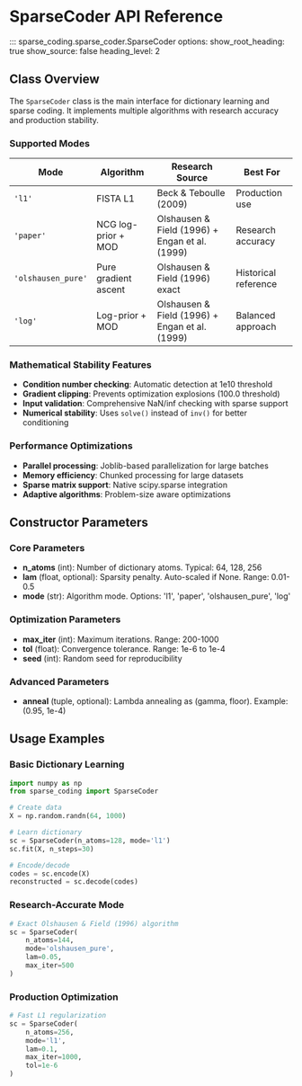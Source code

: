 # SparseCoder API Reference

::: sparse_coding.sparse_coder.SparseCoder
    options:
      show_root_heading: true
      show_source: false
      heading_level: 2

## Class Overview

The `SparseCoder` class is the main interface for dictionary learning and sparse coding. It implements multiple algorithms with research accuracy and production stability.

### Supported Modes

| Mode | Algorithm | Research Source | Best For |
|------|-----------|----------------|----------|
| `'l1'` | FISTA L1 | Beck & Teboulle (2009) | Production use |
| `'paper'` | NCG log-prior + MOD | Olshausen & Field (1996) + Engan et al. (1999) | Research accuracy |
| `'olshausen_pure'` | Pure gradient ascent | Olshausen & Field (1996) exact | Historical reference |
| `'log'` | Log-prior + MOD | Olshausen & Field (1996) + Engan et al. (1999) | Balanced approach |

### Mathematical Stability Features

- **Condition number checking**: Automatic detection at 1e10 threshold
- **Gradient clipping**: Prevents optimization explosions (100.0 threshold)
- **Input validation**: Comprehensive NaN/inf checking with sparse support
- **Numerical stability**: Uses `solve()` instead of `inv()` for better conditioning

### Performance Optimizations

- **Parallel processing**: Joblib-based parallelization for large batches
- **Memory efficiency**: Chunked processing for large datasets  
- **Sparse matrix support**: Native scipy.sparse integration
- **Adaptive algorithms**: Problem-size aware optimizations

## Constructor Parameters

### Core Parameters

- **n_atoms** (int): Number of dictionary atoms. Typical: 64, 128, 256
- **lam** (float, optional): Sparsity penalty. Auto-scaled if None. Range: 0.01-0.5
- **mode** (str): Algorithm mode. Options: 'l1', 'paper', 'olshausen_pure', 'log'

### Optimization Parameters

- **max_iter** (int): Maximum iterations. Range: 200-1000
- **tol** (float): Convergence tolerance. Range: 1e-6 to 1e-4
- **seed** (int): Random seed for reproducibility

### Advanced Parameters

- **anneal** (tuple, optional): Lambda annealing as (gamma, floor). Example: (0.95, 1e-4)

## Usage Examples

### Basic Dictionary Learning
```python
import numpy as np
from sparse_coding import SparseCoder

# Create data
X = np.random.randn(64, 1000)

# Learn dictionary
sc = SparseCoder(n_atoms=128, mode='l1')
sc.fit(X, n_steps=30)

# Encode/decode
codes = sc.encode(X)
reconstructed = sc.decode(codes)
```

### Research-Accurate Mode
```python
# Exact Olshausen & Field (1996) algorithm
sc = SparseCoder(
    n_atoms=144,
    mode='olshausen_pure',
    lam=0.05,
    max_iter=500
)
```

### Production Optimization
```python
# Fast L1 regularization
sc = SparseCoder(
    n_atoms=256,
    mode='l1',
    lam=0.1,
    max_iter=1000,
    tol=1e-6
)
```